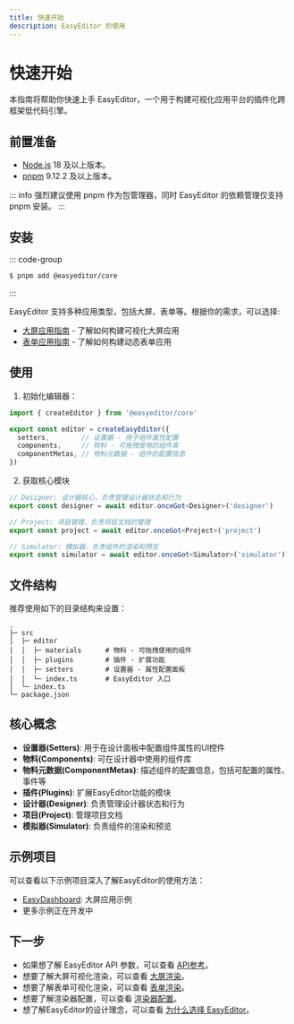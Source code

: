 ```yaml
---
title: 快速开始
description: EasyEditor 的使用
---
```


# 快速开始

本指南将帮助你快速上手 EasyEditor，一个用于构建可视化应用平台的插件化跨框架低代码引擎。

## 前置准备

- [Node.js](https://nodejs.org/) 18 及以上版本。
- [pnpm](https://pnpm.io/) 9.12.2 及以上版本。

::: info
强烈建议使用 pnpm 作为包管理器，同时 EasyEditor 的依赖管理仅支持 pnpm 安装。
:::

## 安装

::: code-group
```sh [pnpm]
$ pnpm add @easyeditor/core
```
:::

EasyEditor 支持多种应用类型，包括大屏、表单等。根据你的需求，可以选择:

- [大屏应用指南](/guide/dashboard) - 了解如何构建可视化大屏应用
- [表单应用指南](/guide/form) - 了解如何构建动态表单应用

## 使用

1. 初始化编辑器：

```typescript
import { createEditor } from '@easyeditor/core'

export const editor = createEasyEditor({
  setters,        // 设置器 - 用于组件属性配置
  components,     // 物料 - 可拖拽使用的组件库
  componentMetas, // 物料元数据 - 组件的配置信息
})
```

2. 获取核心模块

```typescript
// Designer: 设计器核心，负责管理设计器状态和行为
export const designer = await editor.onceGot<Designer>('designer')

// Project: 项目管理，负责项目文档的管理
export const project = await editor.onceGot<Project>('project')

// Simulator: 模拟器，负责组件的渲染和预览
export const simulator = await editor.onceGot<Simulator>('simulator')
```

## 文件结构

推荐使用如下的目录结构来设置：

```
.
├─ src
│  ├─ editor
│  │  ├─ materials      # 物料 - 可拖拽使用的组件
│  │  ├─ plugins        # 插件 - 扩展功能
│  │  ├─ setters        # 设置器 - 属性配置面板
│  │  └─ index.ts       # EasyEditor 入口
│  └─ index.ts
└─ package.json
```

## 核心概念

- **设置器(Setters)**: 用于在设计面板中配置组件属性的UI控件
- **物料(Components)**: 可在设计器中使用的组件库
- **物料元数据(ComponentMetas)**: 描述组件的配置信息，包括可配置的属性、事件等
- **插件(Plugins)**: 扩展EasyEditor功能的模块
- **设计器(Designer)**: 负责管理设计器状态和行为
- **项目(Project)**: 管理项目文档
- **模拟器(Simulator)**: 负责组件的渲染和预览

## 示例项目

可以查看以下示例项目深入了解EasyEditor的使用方法：
- [EasyDashboard](https://github.com/Easy-Editor/EasyDashboard): 大屏应用示例
- 更多示例正在开发中

## 下一步

- 如果想了解 EasyEditor API 参数，可以查看 [API参考]()。
- 想要了解大屏可视化渲染，可以查看 [大屏渲染]()。
- 想要了解表单可视化渲染，可以查看 [表单渲染]()。
- 想要了解渲染器配置，可以查看 [渲染器配置]()。
- 想了解EasyEditor的设计理念，可以查看 [为什么选择 EasyEditor]()。

